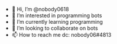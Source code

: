 - 👋 Hi, I’m @nobody0618
- 👀 I’m interested in programming bots
- 🌱 I’m currently learning programming
- 💞️ I’m looking to collaborate on bots
- 📫 How to reach me dc: nobody06#4813

<!---
nobody0618/nobody0618 is a ✨ special ✨ repository because its `README.md` (this file) appears on your GitHub profile.
You can click the Preview link to take a look at your changes.
--->
